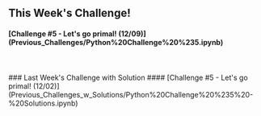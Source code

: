 ## This Week's Challenge!
#### [Challenge #5 - Let's go primal! (12/09)] (Previous_Challenges/Python%20Challenge%20%235.ipynb)
<br> 
<br> 
### Last Week's Challenge with Solution
#### [Challenge #5 - Let's go primal! (12/02)] (Previous_Challenges_w_Solutions/Python%20Challenge%20%235%20-%20Solutions.ipynb)




